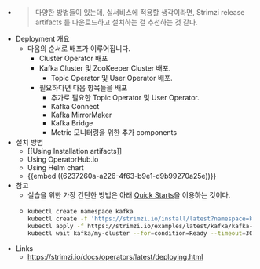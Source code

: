 - > 다양한 방법들이 있는데, 실서비스에 적용할 생각이라면, Strimzi release artifacts 를 다운로드하고 설치하는 걸 추천하는 것 같다.
- Deployment 개요
	- 다음의 순서로 배포가 이루어집니다.
		- Cluster Operator 배포
		- Kafka Cluster 및 ZooKeeper Cluster 배포.
			- Topic Operator 및 User Operator 배포.
		- 필요하다면 다음 항목들을 배포
			- 추가로 필요한 Topic Operator 및 User Operator.
			- Kafka Connect
			- Kafka MirrorMaker
			- Kafka Bridge
			- Metric 모니터링을 위한 추가 components
- 설치 방법
	- [[Using Installation artifacts]]
	- Using OperatorHub.io
	- Using Helm chart
	- {{embed ((6237260a-a226-4f63-b9e1-d9b99270a25e))}}
- 참고
	- 실습을 위한 가장 간단한 방법은 아래 [Quick Starts](https://strimzi.io/quickstarts/)을 이용하는 것이다.
	- ```sh
	  kubectl create namespace kafka
	  kubectl create -f 'https://strimzi.io/install/latest?namespace=kafka' -n kafka
	  kubectl apply -f https://strimzi.io/examples/latest/kafka/kafka-persistent-single.yaml -n kafka 
	  kubectl wait kafka/my-cluster --for=condition=Ready --timeout=300s -n kafka 
	  ```
- Links
	- https://strimzi.io/docs/operators/latest/deploying.html